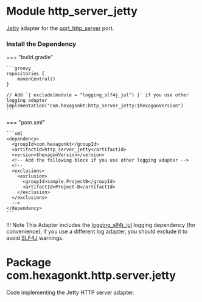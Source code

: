 
# Module http_server_jetty

[Jetty] adapter for the [port_http_server] port.

[Jetty]: https://www.eclipse.org/jetty
[port_http_server]: /port_http_server

### Install the Dependency

=== "build.gradle"

    ```groovy
    repositories {
        mavenCentral()
    }

    // Add `{ exclude(module = "logging_slf4j_jul") }` if you use other logging adapter
    implementation("com.hexagonkt:http_server_jetty:$hexagonVersion")
    ```

=== "pom.xml"

    ```xml
    <dependency>
      <groupId>com.hexagonkt</groupId>
      <artifactId>http_server_jetty</artifactId>
      <version>$hexagonVersion</version>
      <!-- Add the following block if you use other logging adapter -->
      <!--
      <exclusions>
        <exclusion>
          <groupId>sample.ProjectB</groupId>
          <artifactId>Project-B</artifactId>
        </exclusion>
      </exclusions>
      -->
    </dependency>
    ```

!!! Note
    This Adapter includes the [logging_slf4j_jul] logging dependency (for convenience), if you use a
    different log adapter, you should exclude it to avoid [SLF4J] warnings.

[logging_slf4j_jul]: /logging_slf4j_jul
[SLF4J]: http://www.slf4j.org

# Package com.hexagonkt.http.server.jetty

Code implementing the Jetty HTTP server adapter.
